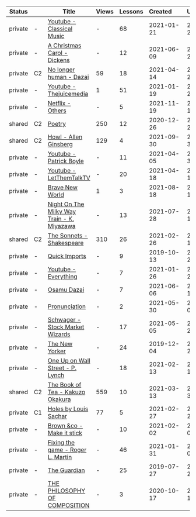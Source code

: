 |Status| |Title|Views|Lessons|Created&nbsp;&nbsp;&nbsp;&nbsp;&nbsp;&nbsp;|Updated&nbsp;&nbsp;&nbsp;&nbsp;&nbsp;&nbsp;|
|------|-|-----|-----|-------|--------------|--------------|
|private|-|[Youtube - Classical Music](https://www.lingq.com/en/learn/en/web/library/course/772977)|-|68|2021-01-21|2022-01-27
|private|-|[A Christmas Carol - Dickens](https://www.lingq.com/en/learn/en/web/library/course/861755)|-|12|2021-06-09|2022-01-26
|private|C2|[No longer human - Dazai](https://www.lingq.com/en/learn/en/web/library/course/829471)|59|18|2021-04-14|2022-01-25
|private|-|[Youtube - Thejuicemedia](https://www.lingq.com/en/learn/en/web/library/course/771731)|1|51|2021-01-19|2021-12-21
|private|-|[Netflix - Others](https://www.lingq.com/en/learn/en/web/library/course/962851)|-|5|2021-11-19|2021-11-19
|shared|C2|[Poetry](https://www.lingq.com/en/learn/en/web/library/course/755921)|250|12|2020-12-26|2021-10-24
|shared|C2|[Howl - Allen Ginsberg](https://www.lingq.com/en/learn/en/web/library/course/928496)|129|4|2021-09-30|2021-09-30
|private|-|[Youtube - Patrick Boyle](https://www.lingq.com/en/learn/en/web/library/course/921053)|-|11|2021-04-05|2021-09-30
|private|-|[Youtube - LetThemTalkTV](https://www.lingq.com/en/learn/en/web/library/course/832005)|-|20|2021-04-18|2021-09-17
|private|-|[Brave New World](https://www.lingq.com/en/learn/en/web/library/course/901856)|1|3|2021-08-18|2021-08-18
|private|-|[Night On The Milky Way Train - K. Miyazawa](https://www.lingq.com/en/learn/en/web/library/course/889746)|-|13|2021-07-28|2021-08-13
|shared|C2|[The Sonnets - Shakespeare](https://www.lingq.com/en/learn/en/web/library/course/799368)|310|26|2021-02-26|2021-08-10
|private|-|[Quick Imports](https://www.lingq.com/en/learn/en/web/library/course/516613)|-|9|2019-10-13|2021-07-21
|private|-|[Youtube - Everything](https://www.lingq.com/en/learn/en/web/library/course/778231)|-|7|2021-01-26|2021-06-29
|private|-|[Osamu Dazai](https://www.lingq.com/en/learn/en/web/library/course/860062)|-|7|2021-06-06|2021-06-11
|private|-|[Pronunciation](https://www.lingq.com/en/learn/en/web/library/course/856229)|-|2|2021-05-30|2021-06-05
|private|-|[Schwager - Stock Market Wizards](https://www.lingq.com/en/learn/en/web/library/course/841833)|-|17|2021-05-05|2021-05-29
|private|-|[The New Yorker](https://www.lingq.com/en/learn/en/web/library/course/536744)|-|24|2019-12-04|2021-04-22
|private|-|[One Up on Wall Street - P. Lynch](https://www.lingq.com/en/learn/en/web/library/course/789806)|-|18|2021-02-13|2021-04-14
|shared|C2|[The Book of Tea - Kakuzo Okakura](https://www.lingq.com/en/learn/en/web/library/course/809537)|559|10|2021-03-13|2021-03-30
|private|C1|[Holes by Louis Sachar](https://www.lingq.com/en/learn/en/web/library/course/799967)|77|5|2021-02-27|2021-02-27
|private|-|[Brown &co - Make it stick](https://www.lingq.com/en/learn/en/web/library/course/781529)|-|10|2021-02-02|2021-02-02
|private|-|[Fixing the game - Roger L. Martin](https://www.lingq.com/en/learn/en/web/library/course/780155)|-|46|2021-01-31|2021-02-02
|private|-|[The Guardian](https://www.lingq.com/en/learn/en/web/library/course/487904)|-|25|2019-07-27|2021-01-21
|private|-|[THE PHILOSOPHY OF COMPOSITION](https://www.lingq.com/en/learn/en/web/library/course/713358)|-|3|2020-10-17|2020-10-17
